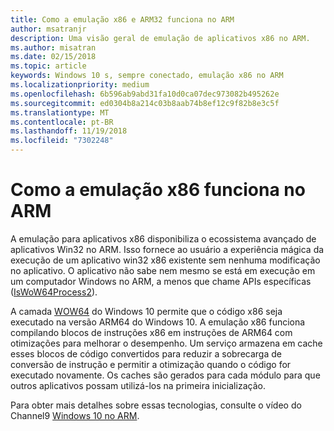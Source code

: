```yaml
---
title: Como a emulação x86 e ARM32 funciona no ARM
author: msatranjr
description: Uma visão geral de emulação de aplicativos x86 no ARM.
ms.author: misatran
ms.date: 02/15/2018
ms.topic: article
keywords: Windows 10 s, sempre conectado, emulação x86 no ARM
ms.localizationpriority: medium
ms.openlocfilehash: 6b596ab9abd31fa10d0ca07dec973082b495262e
ms.sourcegitcommit: ed0304b8a214c03b8aab74b8ef12c9f82b8e3c5f
ms.translationtype: MT
ms.contentlocale: pt-BR
ms.lasthandoff: 11/19/2018
ms.locfileid: "7302248"
---
```

# <a name="how-x86-emulation-works-on-arm"></a>Como a emulação x86 funciona no ARM
A emulação para aplicativos x86 disponibiliza o ecossistema avançado de aplicativos Win32 no ARM. Isso fornece ao usuário a experiência mágica da execução de um aplicativo win32 x86 existente sem nenhuma modificação no aplicativo. O aplicativo não sabe nem mesmo se está em execução em um computador Windows no ARM, a menos que chame APIs específicas ([IsWoW64Process2](https://msdn.microsoft.com/en-us/library/windows/desktop/mt804318.aspx)).

A camada [WOW64](https://msdn.microsoft.com/en-us/library/windows/desktop/aa384249(v=vs.85).aspx) do Windows 10 permite que o código x86 seja executado na versão ARM64 do Windows 10. A emulação x86 funciona compilando blocos de instruções x86 em instruções de ARM64 com otimizações para melhorar o desempenho. Um serviço armazena em cache esses blocos de código convertidos para reduzir a sobrecarga de conversão de instrução e permitir a otimização quando o código for executado novamente. Os caches são gerados para cada módulo para que outros aplicativos possam utilizá-los na primeira inicialização. 

Para obter mais detalhes sobre essas tecnologias, consulte o vídeo do Channel9 [Windows 10 no ARM](https://channel9.msdn.com/Events/Build/2017/P4171). 